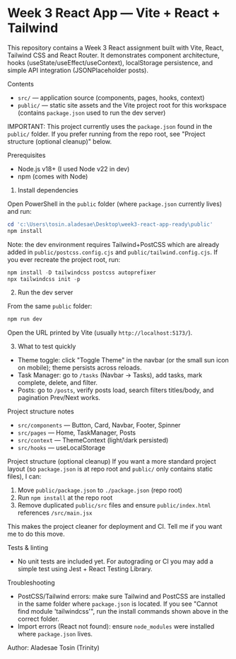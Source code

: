 # Week 3 React App — Vite + React + Tailwind

This repository contains a Week 3 React assignment built with Vite, React, Tailwind CSS and React Router. It demonstrates component architecture, hooks (useState/useEffect/useContext), localStorage persistence, and simple API integration (JSONPlaceholder posts).

Contents
- `src/` — application source (components, pages, hooks, context)
- `public/` — static site assets and the Vite project root for this workspace (contains `package.json` used to run the dev server)

IMPORTANT: This project currently uses the `package.json` found in the `public/` folder. If you prefer running from the repo root, see "Project structure (optional cleanup)" below.

Prerequisites
- Node.js v18+ (I used Node v22 in dev)
- npm (comes with Node)

1) Install dependencies

Open PowerShell in the `public` folder (where `package.json` currently lives) and run:

```powershell
cd 'c:\Users\tosin.aladesae\Desktop\week3-react-app-ready\public'
npm install
```

Note: the dev environment requires Tailwind+PostCSS which are already added in `public/postcss.config.cjs` and `public/tailwind.config.cjs`. If you ever recreate the project root, run:

```powershell
npm install -D tailwindcss postcss autoprefixer
npx tailwindcss init -p
```

2) Run the dev server

From the same `public` folder:

```powershell
npm run dev
```

Open the URL printed by Vite (usually `http://localhost:5173/`).

3) What to test quickly
- Theme toggle: click "Toggle Theme" in the navbar (or the small sun icon on mobile); theme persists across reloads.
- Task Manager: go to `/tasks` (Navbar → Tasks), add tasks, mark complete, delete, and filter.
- Posts: go to `/posts`, verify posts load, search filters titles/body, and pagination Prev/Next works.

Project structure notes
- `src/components` — Button, Card, Navbar, Footer, Spinner
- `src/pages` — Home, TaskManager, Posts
- `src/context` — ThemeContext (light/dark persisted)
- `src/hooks` — useLocalStorage

Project structure (optional cleanup)
If you want a more standard project layout (so `package.json` is at repo root and `public/` only contains static files), I can:

1. Move `public/package.json` to `./package.json` (repo root)
2. Run `npm install` at the repo root
3. Remove duplicated `public/src` files and ensure `public/index.html` references `/src/main.jsx`

This makes the project cleaner for deployment and CI. Tell me if you want me to do this move.

Tests & linting
- No unit tests are included yet. For autograding or CI you may add a simple test using Jest + React Testing Library.

Troubleshooting
- PostCSS/Tailwind errors: make sure Tailwind and PostCSS are installed in the same folder where `package.json` is located. If you see "Cannot find module 'tailwindcss'", run the install commands shown above in the correct folder.
- Import errors (React not found): ensure `node_modules` were installed where `package.json` lives.

Author: Aladesae Tosin (Trinity)